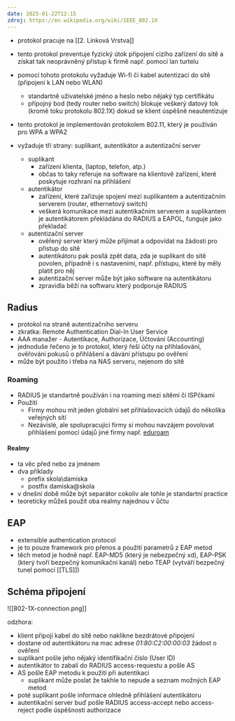 ```yaml
---
date: 2025-01-22T12:15
zdroj: https://en.wikipedia.org/wiki/IEEE_802.1X
---
```

- protokol pracuje na [[2. Linková Vrstva]]
- tento protokol preventuje fyzický útok připojení cizího zařízení do sítě a získat tak neoprávněný přístup k firmě např. pomocí lan turtelu
- pomocí tohoto protokolu vyžaduje Wi-fi či kabel autentizaci do sítě (připojení k LAN nebo WLAN)
	- standartně uživatelské jméno a heslo nebo nějaký typ certifikátu
	- přípojný bod (tedy router nebo switch) blokuje veškerý datový tok (kromě toku protokolu 802.1X) dokud se klient úspěšně neautentizuje
- tento protokol je implementován protokolem 802.11, který je používán pro WPA a WPA2

- vyžaduje tři strany: suplikant, autentikátor a autentizační server
	- suplikant
		- zařízení klienta, (laptop, telefon, atp.)
		- občas to taky referuje na software na klientově zařízení, které poskytuje rozhraní na přihlášení
	- autentikátor
		- zařízení, které zařizuje spojení mezi suplikantem a autentizačním serverem (router, ethernetový switch)
		- veškerá komunikace mezi autentikačním serverem a suplikantem je autentikátorem překládána do RADIUS a EAPOL, funguje jako překladač
	- autentizační server
		- ověřený server který může přijímat a odpovídat na žádosti pro přístup do sítě
		- autentikátoru pak posílá zpět data, zda je suplikant do sítě povolen, případně i s nastaveními, např. přístupu, které by měly platit pro něj
		- autentizační server může být jako software na autentikátoru
		- zpravidla běží na softwaru který podporuje RADIUS
## Radius
- protokol na straně autentizačního serveru
- zkratka: Remote Authentication Dial-In User Service
- AAA manažer - Autentikace, Authorizace, Účtování (Accounting)
- jednoduše řečeno je to protokol, který řeší účty na přihlašování, ověřování pokusů o přihlášení a dávání přístupu po ověření
- může být použito i třeba na NAS serveru, nejenom do sítě
### Roaming
- RADIUS je standartně používán i na roaming mezi sítěmi či ISPčkami
- Použití
	- Firmy mohou mít jeden globální set přihlašovacích údajů do několika veřejných sítí
	- Nezávislé, ale spolupracující firmy si mohou navzájem povolovat přihlášení pomocí údajů jiné firmy např. [eduroam](https://en.wikipedia.org/wiki/Eduroam)
#### Realmy
- ta věc před nebo za jménem
- dva příklady
	- prefix skola\damiska
	- postfix damiska@skola
- v dnešní době může být separátor cokoliv ale tohle je standartní practice
- teoreticky můžeš použít oba realmy najednou v ůčtu
## EAP
- extensible authentication protocol
- je to pouze framework pro přenos a použití parametrů z EAP metod
- těch metod je hodně např. EAP-MD5 (který je nebezpečný xd), EAP-PSK (který tvoří bezpečný komunikační kanál) nebo TEAP (vytváří bezpečný tunel pomocí [[TLS]])
## Schéma připojení
![[802-1X-connection.png]]

odzhora:
- klient připojí kabel do sítě nebo naklikne bezdrátové připojení
- dostane od autentikátoru na mac adrese _01:80:C2:00:00:03_ žádost o ověření
- suplikant pošle jeho nějaký identifikační číslo (User ID)
- autentikátor to zabalí do RADIUS access-requestu a pošle AS
- AS pošle EAP metodu k použití při autentikaci
	- suplikant může poslat že takhle to nepude a seznam možných EAP metod
- poté suplikant pošle informace ohledně přihlášení autentikátoru
- autentikační server buď pošle RADIUS access-accept nebo access-reject podle úspěšnosti authorizace